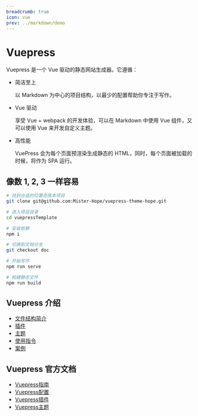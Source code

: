 ```yaml
---
breadcrumb: true
icon: vue
prev: ../markdown/demo
---
```


# Vuepress

Vuepress 是一个 Vue 驱动的静态网站生成器。它遵循：

- 简洁至上

  以 Markdown 为中心的项目结构，以最少的配置帮助你专注于写作。

- Vue 驱动

  享受 Vue + webpack 的开发体验，可以在 Markdown 中使用 Vue 组件，又可以使用 Vue 来开发自定义主题。

- 高性能

  VuePress 会为每个页面预渲染生成静态的 HTML，同时，每个页面被加载的时候，将作为 SPA 运行。

## 像数 1, 2, 3 一样容易

```bash
# 找到合适的位置克隆本项目
git clone git@github.com:Mister-Hope/vuepress-theme-hope.git

# 进入项目目录
cd vuepressTemplate

# 安装依赖
npm i

# 切换到文档分支
git checkout doc

# 开始写作
npm run serve

# 构建静态文件
npm run build
```

## Vuepress 介绍

- [文件结构简介](file.md)
- [插件](plugin.md)
- [主题](theme/readme.md)
- [使用指令](command.md)
- [案例](case.md)

## Vuepress 官方文档

- [Vuepress指南](https://v1.vuepress.vuejs.org/zh/guide/)
- [Vuepress配置](https://v1.vuepress.vuejs.org/zh/config/)
- [Vuepress插件](https://v1.vuepress.vuejs.org/zh/plugin/)
- [Vuepress主题](https://v1.vuepress.vuejs.org/zh/theme/)
